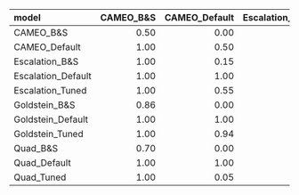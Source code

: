|model              | CAMEO_B&S| CAMEO_Default| Escalation_B&S| Escalation_Default| Escalation_Tuned| Goldstein_B&S| Goldstein_Default| Goldstein_Tuned| Quad_B&S| Quad_Default| Quad_Tuned|
|:------------------|---------:|-------------:|--------------:|------------------:|----------------:|-------------:|-----------------:|---------------:|--------:|------------:|----------:|
|CAMEO_B&S          |      0.50|          0.00|           0.00|               0.00|             0.00|          0.14|              0.00|            0.00|     0.30|         0.00|       0.00|
|CAMEO_Default      |      1.00|          0.50|           0.85|               0.00|             0.45|          1.00|              0.00|            0.06|     1.00|         0.00|       0.95|
|Escalation_B&S     |      1.00|          0.15|           0.50|               0.00|             0.14|          0.97|              0.00|            0.01|     0.99|         0.00|       0.63|
|Escalation_Default |      1.00|          1.00|           1.00|               0.50|             1.00|          1.00|              0.26|            0.98|     1.00|         0.44|       1.00|
|Escalation_Tuned   |      1.00|          0.55|           0.86|               0.00|             0.50|          1.00|              0.00|            0.09|     1.00|         0.00|       0.95|
|Goldstein_B&S      |      0.86|          0.00|           0.03|               0.00|             0.00|          0.50|              0.00|            0.00|     0.71|         0.00|       0.04|
|Goldstein_Default  |      1.00|          1.00|           1.00|               0.74|             1.00|          1.00|              0.50|            1.00|     1.00|         0.71|       1.00|
|Goldstein_Tuned    |      1.00|          0.94|           0.99|               0.02|             0.91|          1.00|              0.00|            0.50|     1.00|         0.01|       1.00|
|Quad_B&S           |      0.70|          0.00|           0.01|               0.00|             0.00|          0.29|              0.00|            0.00|     0.50|         0.00|       0.01|
|Quad_Default       |      1.00|          1.00|           1.00|               0.56|             1.00|          1.00|              0.29|            0.99|     1.00|         0.50|       1.00|
|Quad_Tuned         |      1.00|          0.05|           0.37|               0.00|             0.05|          0.96|              0.00|            0.00|     0.99|         0.00|       0.50|
